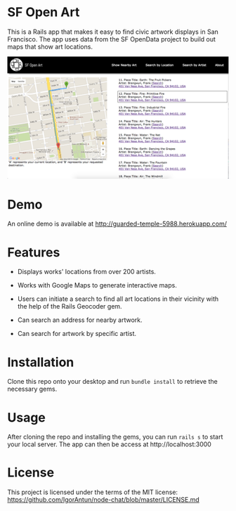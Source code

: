 # SF Open Art

This is a Rails app that makes it easy to find civic artwork displays in San Francisco. The app uses data from the SF OpenData project to build out maps that show art locations.

![Mr. Bull](/app/assets/images/sfart.png)

# Demo

An online demo is available at http://guarded-temple-5988.herokuapp.com/

# Features

* Displays works' locations from over 200 artists.

* Works with Google Maps to generate interactive maps.

* Users can initiate a search to find all art locations in their vicinity with the help of the Rails Geocoder gem.

* Can search an address for nearby artwork.

* Can search for artwork by specific artist.

#  Installation

Clone this repo onto your desktop and run `bundle install` to retrieve the necessary gems.

# Usage

After cloning the repo and installing the gems, you can run `rails s` to start your local server. The app can then be access at http://localhost:3000

# License

This project is licensed under the terms of the MIT license: https://github.com/IgorAntun/node-chat/blob/master/LICENSE.md

